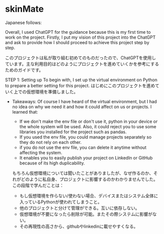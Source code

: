 # skinMate

Japanese follows:

Overall, I used ChatGPT for the guidance because this is my first time to work on the project. Firstly, I put my vision of this project into the ChatGPT and ask to provide how I should proceed to achieve this project step by step.

このプロジェクトは私が取り組む初めてのものだったので、ChatGPTを使用しています。主な利用目的はどのようにプロジェクトを進めていくかを参考にするためのガイドです。

STEP 1: Setting up
   To begin with, I set up the virtual environment on Python to prepare a better setting for this project.
   はじめにこのプロジェクトを進めていく上での仮想環境を準備しました。
   
 - Takeaways: 
    Of course I have heard of the virtual environment, but I had no idea on why we need it and how it could affect on us or projects. I learned that:
    - If we don't make the env file or don't use it, python in your device or the whole system will be used. Also, it could reject you to use some libraries you installed for the project such as pandas.
    - If you used the env file, you could manage projects separately so they do not rely on each other.
    - if you do not use the env file, you can delete it anytime without affecting the system.
    - It enables you to easily publish your project on LinkedIn or GitHub because of its high duplicability.

    もちろん仮想環境については聞いたことがありましたが、なぜ作るのか、それがどのように私自身、プロジェクトに影響するのかわかりませんでした。この段階で学んだことは：
    - もし仮想環境を作らない/使わない場合、デバイスまたはシステム全体に入っているPythonが使われてしまうこと。
    - 他のプロジェクトと分けて管理ができる。互いに依存しない。
    - 仮想環境が不要になったら削除が可能。またその際システムに影響がない。
    - その再現性の高さから、githubやlinkedinに載せやすくなる。




